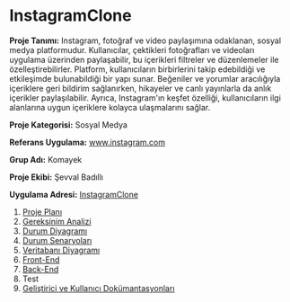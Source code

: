 # InstagramClone

**Proje Tanımı:** Instagram, fotoğraf ve video paylaşımına odaklanan, sosyal medya platformudur. Kullanıcılar, çektikleri fotoğrafları ve videoları uygulama üzerinden paylaşabilir, bu içerikleri filtreler ve düzenlemeler ile özelleştirebilirler. Platform, kullanıcıların birbirlerini takip edebildiği ve etkileşimde bulunabildiği bir yapı sunar. Beğeniler ve yorumlar aracılığıyla içeriklere geri bildirim sağlanırken, hikayeler ve canlı yayınlarla da anlık içerikler paylaşılabilir. Ayrıca, Instagram'ın keşfet özelliği, kullanıcıların ilgi alanlarına uygun içeriklere kolayca ulaşmalarını sağlar.

**Proje Kategorisi:** Sosyal Medya

**Referans Uygulama:** www.instagram.com

**Grup Adı:** Komayek

**Proje Ekibi:** Şevval Badıllı

**Uygulama Adresi:** [InstagramClone](https://youtu.be/0WmtfnquWkQ)


1. [Proje Planı](ProjePlani.md)
2. [Gereksinim Analizi](Gereksinimler.md)
3. [Durum Diyagramı](DurumDiyagrami.md)
4. [Durum Senaryoları](DurumSenaryolari.md)
5. [Veritabanı Diyagramı](VeritabaniDiyagrami.md)
6. [Front-End](FrontEnd.md)
7. [Back-End](BackEnd)
8. Test
9. [Geliştirici ve Kullanıcı Dokümantasyonları](https://svvlbdls-organization.gitbook.io/instagramclone/)



